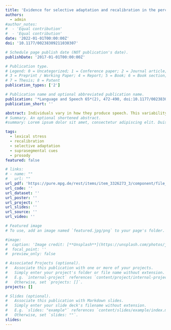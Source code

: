 ```yaml
---
title: 'Evidence for selective adaptation and recalibration in the perception of lexical stress'
authors:
  - admin
#author_notes:
#  - 'Equal contribution'
#  - 'Equal contribution'
date: '2022-01-01T00:00:00Z'
doi: '10.1177/00238309211030307'

# Schedule page publish date (NOT publication's date).
publishDate: '2017-01-01T00:00:00Z'

# Publication type.
# Legend: 0 = Uncategorized; 1 = Conference paper; 2 = Journal article;
# 3 = Preprint / Working Paper; 4 = Report; 5 = Book; 6 = Book section;
# 7 = Thesis; 8 = Patent
publication_types: ['2']

# Publication name and optional abbreviated publication name.
publication: '*Language and Speech 65*(2), 472-490, doi:10.1177/00238309211030307'
publication_short: ''

abstract: Individuals vary in how they produce speech. This variability affects both the segments (vowels  and consonants) and the suprasegmental properties of their speech (prosody). Previous literature  has demonstrated that listeners can adapt to variability in how different talkers pronounce the  segments of speech. This study shows that listeners can also adapt to variability in how talkers  produce lexical stress. Experiment 1 demonstrates a selective adaptation effect in lexical stress  perception- repeatedly hearing Dutch trochaic words biased perception of a subsequent lexical stress continuum towards more iamb responses. Experiment 2 demonstrates a recalibrationeffect in lexical stress perception- when ambiguous suprasegmental cues to lexical stress were disambiguated by lexical orthographic context as signaling a trochaic word in an exposure phase, Dutch participants categorized a subsequent test continuum as more trochee-like. Moreover, the selective adaptation and recalibration effects generalized to novel words, not encountered during exposure. Together, the experiments demonstrate that listeners also flexibly adapt to variability in the suprasegmental properties of speech, thus expanding our understanding of the utility of listener adaptation in speech perception. Moreover, the combined outcomes speak for an architecture of spoken word recognition involving abstract prosodic representations at a prelexical level of analysis.
# Summary. An optional shortened abstract.
#summary: Lorem ipsum dolor sit amet, consectetur adipiscing elit. Duis posuere tellus ac convallis placerat. Proin tincidunt magna sed ex sollicitudin condimentum.

tags:
  - lexical stress
  - recalibration
  - selective adaptation
  - suprasegmental cues
  - prosody
featured: false

# links:
# - name: ""
#   url: ""
url_pdf: 'https://pure.mpg.de/rest/items/item_3326273_3/component/file_3331549/content'
url_code: ''
url_dataset: ''
url_poster: ''
url_project: ''
url_slides: ''
url_source: ''
url_video: ''

# Featured image
# To use, add an image named `featured.jpg/png` to your page's folder.

#image:
#  caption: 'Image credit: [**Unsplash**](https://unsplash.com/photos/jdD8gXaTZsc)'
#  focal_point: ''
#  preview_only: false

# Associated Projects (optional).
#   Associate this publication with one or more of your projects.
#   Simply enter your project's folder or file name without extension.
#   E.g. `internal-project` references `content/project/internal-project/index.md`.
#   Otherwise, set `projects: []`.
projects: []

# Slides (optional).
#   Associate this publication with Markdown slides.
#   Simply enter your slide deck's filename without extension.
#   E.g. `slides: "example"` references `content/slides/example/index.md`.
#   Otherwise, set `slides: ""`.
slides:
---
```


<!-- THIS MARKDOWN BIT IS CURRENTLY COMMENTED OUT









{{% callout note %}}
Click the _Cite_ button above to demo the feature to enable visitors to import publication metadata into their reference management software.
{{% /callout %}}

Supplementary notes can be added here, including [code and math](https://wowchemy.com/docs/content/writing-markdown-latex/).
-->